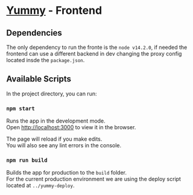 # [Yummy](https://yummy.fyi) - Frontend

## Dependencies 
The only dependency to run the fronte is the `node v14.2.0`, if needed the frontend can use a different backend in dev changing the proxy config located insde the `package.json`.

## Available Scripts

In the project directory, you can run:

### `npm start`

Runs the app in the development mode.<br />
Open [http://localhost:3000](http://localhost:3000) to view it in the browser.

The page will reload if you make edits.<br />
You will also see any lint errors in the console.

### `npm run build`

Builds the app for production to the `build` folder.<br />
For the current production environment we are using the deploy script located at `../yummy-deploy`.
